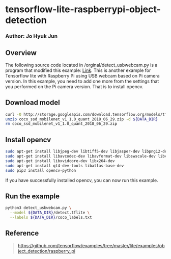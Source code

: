 # tensorflow-lite-raspberrypi-object-detection

### Author: Jo Hyuk Jun


## Overview

The following source code located in /orginal/detect_usbwebcam.py is a program that modified this example: [Link](https://github.com/tensorflow/examples/tree/master/lite/examples/object_detection/raspberry_pi). This is another example for Tensorflow lite with Raspberry Pi using USB webcam based on Pi camera version. In this example, you need to add one more from the settings that you performed on the Pi camera version. That is to install opencv.



## Download model

```bash
curl -O http://storage.googleapis.com/download.tensorflow.org/models/tflite/coco_ssd_mobilenet_v1_1.0_quant_2018_06_29.zip
unzip coco_ssd_mobilenet_v1_1.0_quant_2018_06_29.zip -d ${DATA_DIR}
rm coco_ssd_mobilenet_v1_1.0_quant_2018_06_29.zip

```

## Install opencv

```bash
sudo apt-get install libjpeg-dev libtiff5-dev libjasper-dev libpng12-dev
sudo apt-get install libavcodec-dev libavformat-dev libswscale-dev libv4l-dev
sudo apt-get install libxvidcore-dev libx264-dev
sudo apt-get install qt4-dev-tools libatlas-base-dev
sudo pip3 install opencv-python
```

If you have successfully installed opencv, you can now run this example.


## Run the example


```bash
python3 detect_usbwebcam.py \
  --model ${DATA_DIR}/detect.tflite \
  --labels ${DATA_DIR}/coco_labels.txt
```


## Reference
> https://github.com/tensorflow/examples/tree/master/lite/examples/object_detection/raspberry_pi
